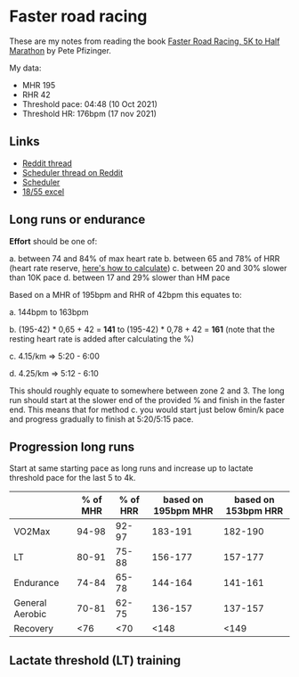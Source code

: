 # Faster road racing

These are my notes from reading the book [Faster Road Racing, 5K to Half Marathon](https://www.amazon.de/-/en/Pete-Pfitzinger/dp/1450470459) by Pete Pfizinger.

My data:

- MHR 195
- RHR 42
- Threshold pace: 04:48 (10 Oct 2021)
- Threshold HR: 176bpm (17 nov 2021)

## Links

- [Reddit thread](https://www.reddit.com/r/AdvancedRunning/comments/4qm6kr/the_summer_series_pete_pfitzinger/)
- [Scheduler thread on Reddit](https://www.reddit.com/r/artc/comments/dvrl4u/training_plan_scheduler_pfitz_hansons_higdon_to/)
- [Scheduler](http://www.expl.space/plan)
- [18/55 excel](https://docs.google.com/spreadsheets/d/1j5vhXRAlr3o7dXk1gADlblHm7u1lcuO_IKGylfxGUEY/edit#gid=0)

## Long runs or endurance

**Effort** should be one of:

a. between 74 and 84% of max heart rate
b. between 65 and 78% of HRR (heart rate reserve, [here's how to calculate](https://www.mayoclinic.org/healthy-lifestyle/fitness/in-depth/exercise-intensity/art-20046887#:~:text=Calculate%20your%20heart%20rate%20reserve,heart%20rate%20to%20this%20number.))
c. between 20 and 30% slower than 10K pace
d. between 17 and 29% slower than HM pace

Based on a MHR of 195bpm and RHR of 42bpm this equates to:

a. 144bpm to 163bpm

b. (195-42) * 0,65 + 42 = **141** to (195-42) * 0,78 + 42 = **161** (note that the resting heart rate is added after calculating the %)

c. 4.15/km => 5:20 - 6:00

d. 4.25/km => 5:12 - 6:10

This should roughly equate to somewhere between zone 2 and 3.
The long run should start at the slower end of the provided % and finish in the faster end.
This means that for method c. you would start just below 6min/k pace and progress gradually to finish at 5:20/5:15 pace.

## Progression long runs

Start at same starting pace as long runs and increase up to lactate threshold pace for the last 5 to 4k.

|                 | % of MHR | % of HRR | based on 195bpm MHR | based on 153bpm HRR |
|-----------------|----------|----------|---------------------|---------------------|
| VO2Max          | 94-98    | 92-97    | 183-191             | 182-190             |
| LT              | 80-91    | 75-88    | 156-177             | 157-177             |
| Endurance       | 74-84    | 65-78    | 144-164             | 141-161             |
| General Aerobic | 70-81    | 62-75    | 136-157             | 137-157             |
| Recovery        | <76      | <70      | <148                | <149                |

## Lactate threshold (LT) training


